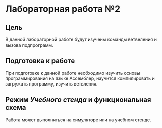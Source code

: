# Лабораторная работа №2

## Цель

В данной лабораторной работе будут изучены команды ветвеления и вызова подпрограмм.

## Подготовка к работе

При подготовке к данной работе необходимо изучить основы программирования на языке Ассемблер,
научится компилировать и загружать программу, изучить ветвления.

## Режим _Учебного стенда_ и функциональная схема

Работа может выполняться на симуляторе или на учебном стенде.
